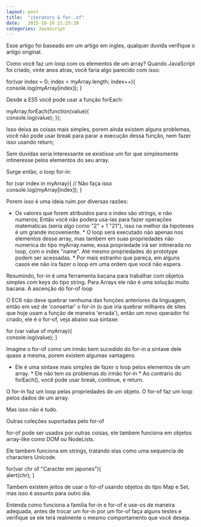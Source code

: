 ```yaml
---
layout: post
title:  "iterators & for..of"
date:   2015-10-16 21:25:20
categories: JavaScript 
---
```




Esse artigo foi baseado em um artigo em ingles, qualquer duvida verifique o artigo original.

Como você faz um loop com os elementos de um array? Quando JavaScript foi criado, vinte anos atras, você faria algo parecido com isso:

for(var index = 0; index < myArray.length; index++){  
    console.log(myArray[index]);
}

Desde a ES5 você pode usar a função forEach:

myArray.forEach(function(value){  
    console.log(value);
});

Isso deixa as coisas mais simples, porem ainda existem alguns problemas, você não pode usar break para parar a execução dessa função, nem fazer isso usando return;

Sem duvidas seria interessante se existisse um for que simplesmente intineresse pelos elementos do seu array.

Surge então, o loop for-in:

for (var index in myArray){ // Não faça isso  
    console.log(myArray[index]);
}

Porem isso é uma ideia ruim por diversas razões:
* Os valores que forem atribuidos para o index são strings, e não numeros; Então você não podera usa-las para fazer operações matematicas (seria algo como "2" + 1 "21"), isso na melhor da hipoteses é um grande incoveniente. * O loop será executado não apenas nos elementos desse array, mas tambem em suas propriedades não numerica do tipo myArray.name, essa propriedade irá ser intinerada no loop, com o index "name". Até mesmo propriedades do prototype podem ser acessadas. * Por mais estranho que pareça, em alguns casos ele não ira fazer o loop em uma ordem que você não espera.

Resumindo, for-in é uma ferramenta bacana para trabalhar com objetos simples com keys do tipo string. Para Arrays ele não é uma solução muito bacana.
A ascenção do for-of loop

O EC6 não deve quebrar nenhuma das funções anteriores da linguagem, então em vez de 'consertar' o for-in (o que iria quebrar milhares de sites que hoje usam a função de maneira 'errada'), então um novo operador foi criado, ele é o for-of, veja abaixo sua sintaxe:

for (var value of myArray){  
    console.log(value);
}

Imagine o for-of como um irmão bem sucedido do for-in a sintaxe dele quase a mesma, porem existem algumas vantagens
* Ele é uma sintaxe mais simples de fazer o loop pelos elementos de um array. * Ele não tem os problemas do irmão for-in * Ao contrario do forEach(), você pode usar break, continue, e return.

O for-in faz um loop pelas propriedades de um objeto.
O for-of faz um loop pelos dados de um array.

Mas isso não é tudo.

Outras coleções suportadas pelo for-of

for-of pode ser usados por outras coisas, ele tambem funciona em objetos array-like como DOM ou NodeLists.

Ele tambem funciona em strings, tratando elas como uma sequencia de characters Unicode.

for(var chr of "Caracter em japones"){  
    alert(chr);
}

Tambem existem jeitos de usar o for-of usando objetos do tipo Map e Set, mas isso é assunto para outro dia.

Entenda como funciona a familia for-in e for-of e use-os de maneira adequada, antes de trocar um for-in por um for-of faça alguns testes e verifique se ele terá realmente o mesmo comportamento que você deseja.

